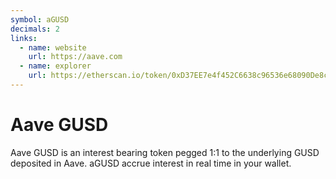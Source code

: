 ```yaml
---
symbol: aGUSD
decimals: 2
links:
  - name: website
    url: https://aave.com
  - name: explorer
    url: https://etherscan.io/token/0xD37EE7e4f452C6638c96536e68090De8cBcdb583
---
```


# Aave GUSD

Aave GUSD is an interest bearing token pegged 1:1 to the underlying GUSD deposited in Aave. aGUSD accrue interest in real time in your wallet.
